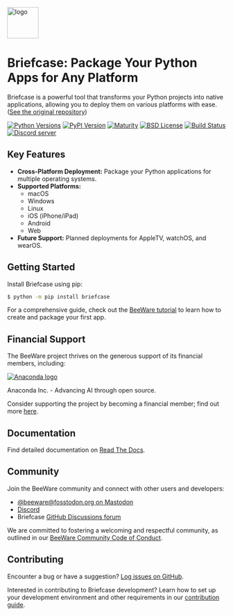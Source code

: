 <img src="https://beeware.org/project/briefcase/briefcase.png" width="72" alt="logo" />

# Briefcase: Package Your Python Apps for Any Platform

Briefcase is a powerful tool that transforms your Python projects into native applications, allowing you to deploy them on various platforms with ease. ([See the original repository](https://github.com/beeware/briefcase))

[![Python Versions](https://img.shields.io/pypi/pyversions/briefcase.svg)](https://pypi.python.org/pypi/briefcase)
[![PyPI Version](https://img.shields.io/pypi/v/briefcase.svg)](https://pypi.python.org/pypi/briefcase)
[![Maturity](https://img.shields.io/pypi/status/briefcase.svg)](https://pypi.python.org/pypi/briefcase)
[![BSD License](https://img.shields.io/pypi/l/briefcase.svg)](https://github.com/beeware/briefcase/blob/main/LICENSE)
[![Build Status](https://github.com/beeware/briefcase/workflows/CI/badge.svg?branch=main)](https://github.com/beeware/briefcase/actions)
[![Discord server](https://img.shields.io/discord/836455665257021440?label=Discord%20Chat&logo=discord&style=plastic)](https://beeware.org/bee/chat/)

## Key Features

*   **Cross-Platform Deployment:** Package your Python applications for multiple operating systems.
*   **Supported Platforms:**
    *   macOS
    *   Windows
    *   Linux
    *   iOS (iPhone/iPad)
    *   Android
    *   Web
*   **Future Support:** Planned deployments for AppleTV, watchOS, and wearOS.

## Getting Started

Install Briefcase using pip:

```bash
$ python -m pip install briefcase
```

For a comprehensive guide, check out the [BeeWare tutorial](https://docs.beeware.org) to learn how to create and package your first app.

## Financial Support

The BeeWare project thrives on the generous support of its financial members, including:

[![Anaconda logo](https://beeware.org/community/members/anaconda/anaconda-large.png)](https://anaconda.com/)

Anaconda Inc. - Advancing AI through open source.

Consider supporting the project by becoming a financial member; find out more [here](https://beeware.org/community/members/).

## Documentation

Find detailed documentation on [Read The Docs](https://briefcase.readthedocs.io).

## Community

Join the BeeWare community and connect with other users and developers:

*   [@beeware@fosstodon.org on Mastodon](https://fosstodon.org/@beeware)
*   [Discord](https://beeware.org/bee/chat/)
*   Briefcase [GitHub Discussions forum](https://github.com/beeware/briefcase/discussions)

We are committed to fostering a welcoming and respectful community, as outlined in our [BeeWare Community Code of Conduct](https://beeware.org/community/behavior/).

## Contributing

Encounter a bug or have a suggestion? [Log issues on GitHub](https://github.com/beeware/briefcase/issues).

Interested in contributing to Briefcase development? Learn how to set up your development environment and other requirements in our [contribution guide](https://briefcase.readthedocs.io/en/latest/how_to/contribute/index.html).